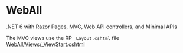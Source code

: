 # WebAll
.NET 6 with Razor Pages, MVC, Web API controllers, and Minimal APIs

The MVC views use the RP `_Layout.cshtml` file [WebAll/Views/_ViewStart.cshtml](https://github.com/Rick-Anderson/WebAll/blob/master/Views/_ViewStart.cshtml)

